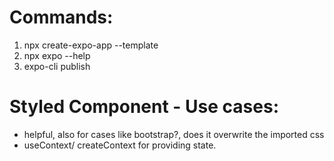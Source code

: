 # Commands:
1. npx create-expo-app --template
2. npx expo --help
3. expo-cli publish

# Styled Component - Use cases: 
- helpful, also for cases like bootstrap?, does it overwrite the imported css 
- useContext/ createContext for providing state.
